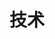 ---
title: "技术"
description: ""
slug: "技术"
image: https://imageio.forbes.com/specials-images/dam/imageserve/930116744/960x0.jpg?format=jpg&width=960
style:
    background: "#2a9d8f"
    color: "#fff"
---